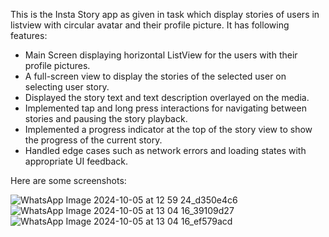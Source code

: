 This is the Insta Story app as given in task which display stories of users in listview with circular avatar and their profile picture. It has following features:

- Main Screen displaying horizontal ListView for the users with their profile pictures.
- A full-screen view to display the stories of the selected user on selecting user story.
- Displayed the story text and text description overlayed on the media.
- Implemented tap and long press interactions for navigating between stories and pausing the story playback.
- Implemented a progress indicator at the top of the story view to show the progress of the current story.
- Handled edge cases such as network errors and loading states with appropriate UI feedback.

Here are some screenshots: 

![WhatsApp Image 2024-10-05 at 12 59 24_d350e4c6](https://github.com/user-attachments/assets/8c8044b0-8829-42bb-b2e5-d6c46b88ea12)
![WhatsApp Image 2024-10-05 at 13 04 16_39109d27](https://github.com/user-attachments/assets/4d99f0b0-9fde-48b3-bbc4-7eef232625a9)
![WhatsApp Image 2024-10-05 at 13 04 16_ef579acd](https://github.com/user-attachments/assets/d5d7ecfd-b480-4d23-a6f9-633952c031f7)
